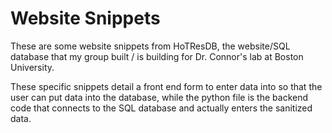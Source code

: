 # Website Snippets

These are some website snippets from HoTResDB, the website/SQL database that my group built / is building for Dr. Connor's lab at Boston University. 

These specific snippets detail a front end form to enter data into so that the user can put data into the database, while the python file is the backend code that connects to the SQL database and actually enters the sanitized data.